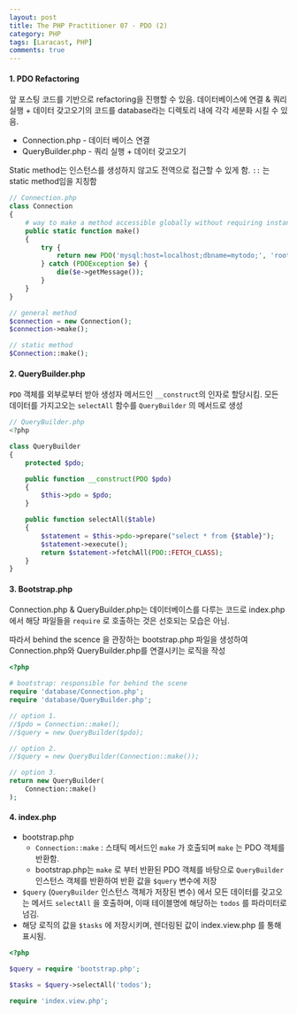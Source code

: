 ```yaml
---
layout: post
title: The PHP Practitioner 07 - PDO (2)
category: PHP
tags: [Laracast, PHP]
comments: true
---
```


#### 1. PDO Refactoring

앞 포스팅 코드를 기반으로 refactoring을 진행할 수 있음. 데이터베이스에 연결 & 쿼리 실행 + 데이터 갖고오기의 코드를 database라는 디렉토리 내에 각각 세분화 시킬 수 있음.

- Connection.php - 데이터 베이스 연결
- QueryBuilder.php - 쿼리 실행 + 데이터 갖고오기

Static method는 인스턴스를 생성하지 않고도 전역으로 접근할 수 있게 함. `::`  는 static method임을 지칭함

```php
// Connection.php
class Connection
{
    # way to make a method accessible globally without requiring instance
    public static function make()
    {
        try {
            return new PDO('mysql:host=localhost;dbname=mytodo;', 'root', '111111');
        } catch (PDOException $e) {
            die($e->getMessage());
        }
    }
}

// general method
$connection = new Connection();
$connection->make();

// static method
$Connection::make();
```



#### 2. QueryBuilder.php

`PDO` 객체를 외부로부터 받아 생성자 메서드인 `__construct`의 인자로 할당시킴. 모든 데이터를 가지고오는 `selectAll` 함수를 `QueryBuilder` 의 메서드로 생성

```php
// QueryBuilder.php
<?php

class QueryBuilder
{
    protected $pdo;

    public function __construct(PDO $pdo)
    {
        $this->pdo = $pdo;
    }

    public function selectAll($table)
    {
        $statement = $this->pdo->prepare("select * from {$table}");
        $statement->execute();
        return $statement->fetchAll(PDO::FETCH_CLASS);
    }
}
```



#### 3. Bootstrap.php

Connection.php & QueryBuilder.php는 데이터베이스를 다루는 코드로 index.php에서 해당 파일들을 `require` 로 호출하는 것은 선호되는 모습은 아님. 

따라서 behind the scence 을 관장하는 bootstrap.php 파일을 생성하여 Connection.php와 QueryBuilder.php를 연결시키는 로직을 작성

```php
<?php

# bootstrap: responsible for behind the scene
require 'database/Connection.php';
require 'database/QueryBuilder.php';

// option 1.
//$pdo = Connection::make();
//$query = new QueryBuilder($pdo);

// option 2.
//$query = new QueryBuilder(Connection::make());

// option 3.
return new QueryBuilder(
    Connection::make()
);
```



#### 4. index.php

- bootstrap.php
  - `Connection::make`  : 스태틱 메서드인 `make` 가 호출되며 `make` 는 PDO 객체를 반환함.
  - bootstrap.php는 `make` 로 부터 반환된 PDO 객체를 바탕으로 `QueryBuilder` 인스턴스 객체를 반환하여 반환 값을 `$query` 변수에 저장
- `$query` (`QueryBuilder` 인스턴스 객체가 저장된 변수) 에서 모든 데이터를 갖고오는 메서드 `selectAll` 을 호출하며, 이때 테이블명에 해당하는 `todos` 를 파라미터로 넘김. 
- 해당 로직의 값을 `$tasks` 에 저장시키며, 렌더링된 값이 index.view.php 를 통해 표시됨.

```php
<?php

$query = require 'bootstrap.php';

$tasks = $query->selectAll('todos');

require 'index.view.php';
```
